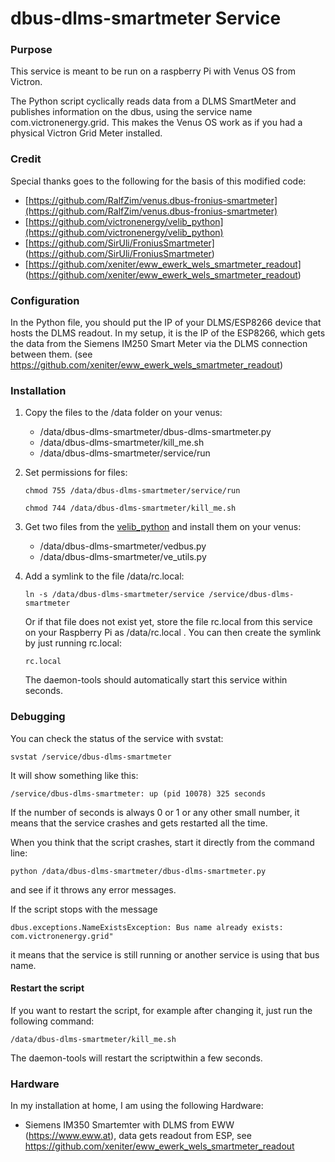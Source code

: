 # dbus-dlms-smartmeter Service

### Purpose

This service is meant to be run on a raspberry Pi with Venus OS from Victron.

The Python script cyclically reads data from a DLMS SmartMeter and publishes information on the dbus, using the service name com.victronenergy.grid. This makes the Venus OS work as if you had a physical Victron Grid Meter installed.

### Credit

Special thanks goes to the following for the basis of this modified code:

- [https://github.com/RalfZim/venus.dbus-fronius-smartmeter](https://github.com/RalfZim/venus.dbus-fronius-smartmeter)
- [https://github.com/victronenergy/velib_python](https://github.com/victronenergy/velib_python)
- [https://github.com/SirUli/FroniusSmartmeter] (https://github.com/SirUli/FroniusSmartmeter)
- [https://github.com/xeniter/eww_ewerk_wels_smartmeter_readout] (https://github.com/xeniter/eww_ewerk_wels_smartmeter_readout)

### Configuration

In the Python file, you should put the IP of your DLMS/ESP8266 device that hosts the DLMS readout. In my setup, it is the IP of the ESP8266, which gets the data from the Siemens IM250 Smart Meter via the DLMS connection between them. (see https://github.com/xeniter/eww_ewerk_wels_smartmeter_readout)

### Installation

1. Copy the files to the /data folder on your venus:

   - /data/dbus-dlms-smartmeter/dbus-dlms-smartmeter.py
   - /data/dbus-dlms-smartmeter/kill_me.sh
   - /data/dbus-dlms-smartmeter/service/run

2. Set permissions for files:

   `chmod 755 /data/dbus-dlms-smartmeter/service/run`

   `chmod 744 /data/dbus-dlms-smartmeter/kill_me.sh`

3. Get two files from the [velib_python](https://github.com/victronenergy/velib_python) and install them on your venus:

   - /data/dbus-dlms-smartmeter/vedbus.py
   - /data/dbus-dlms-smartmeter/ve_utils.py

4. Add a symlink to the file /data/rc.local:

   `ln -s /data/dbus-dlms-smartmeter/service /service/dbus-dlms-smartmeter`

   Or if that file does not exist yet, store the file rc.local from this service on your Raspberry Pi as /data/rc.local .
   You can then create the symlink by just running rc.local:
  
   `rc.local`

   The daemon-tools should automatically start this service within seconds.

### Debugging

You can check the status of the service with svstat:

`svstat /service/dbus-dlms-smartmeter`

It will show something like this:

`/service/dbus-dlms-smartmeter: up (pid 10078) 325 seconds`

If the number of seconds is always 0 or 1 or any other small number, it means that the service crashes and gets restarted all the time.

When you think that the script crashes, start it directly from the command line:

`python /data/dbus-dlms-smartmeter/dbus-dlms-smartmeter.py`

and see if it throws any error messages.

If the script stops with the message

`dbus.exceptions.NameExistsException: Bus name already exists: com.victronenergy.grid"`

it means that the service is still running or another service is using that bus name.

#### Restart the script

If you want to restart the script, for example after changing it, just run the following command:

`/data/dbus-dlms-smartmeter/kill_me.sh`

The daemon-tools will restart the scriptwithin a few seconds.

### Hardware

In my installation at home, I am using the following Hardware:

- Siemens IM350 Smartemter with DLMS from EWW (https://www.eww.at), data gets readout from ESP, see https://github.com/xeniter/eww_ewerk_wels_smartmeter_readout

